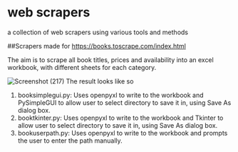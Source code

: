 # web scrapers
 a collection of web scrapers using various tools and methods

##Scrapers made for https://books.toscrape.com/index.html

The aim is to scrape all book titles, prices and availability into an excel workbook, with different sheets for each category.

![Screenshot (217)](https://github.com/dedederinsola/web-scrapers/assets/12772185/7487247f-0d09-4499-bed9-3ca4537fa71a)
The result looks like so

 1. booksimplegui.py: Uses openpyxl to write to the workbook and PySimpleGUI to allow user to select directory to save it in, using Save As dialog box.
 2. booktkinter.py: Uses openpyxl to write to the workbook and Tkinter to allow user to select directory to save it in, using Save As dialog box.
 3. bookuserpath.py: Uses openpyxl to write to the workbook and prompts the user to enter the path manually.
